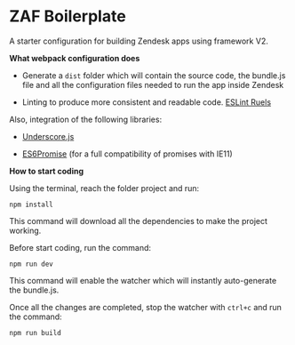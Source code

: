 # ZAF Boilerplate

A starter configuration for building Zendesk apps using framework V2.

**What webpack configuration does**

* Generate a ``dist`` folder which will contain the source code, the bundle.js
file and all the configuration files needed to run the app inside Zendesk

* Linting to produce more consistent and readable code.
[ESLint Ruels](http://eslint.org/docs/rules)

Also, integration of the following libraries:

* [Underscore.js](http://underscorejs.org/)

* [ES6Promise](https://github.com/stefanpenner/es6-promise) (for a full
  compatibility of promises with IE11)

**How to start coding**

Using the terminal, reach the folder project and run:

``npm install``

This command will download all the dependencies to make the project working.

Before start coding, run the command:

``npm run dev``

This command will enable the watcher which will instantly auto-generate the bundle.js.

Once all the changes are completed, stop the watcher with ``ctrl+c`` and run the
command:

``npm run build``

